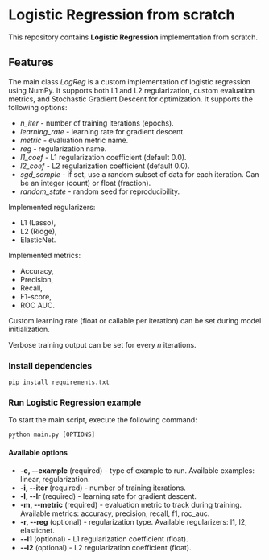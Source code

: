 # Logistic Regression from scratch

This repository contains **Logistic Regression** implementation from scratch.

## Features
The main class *LogReg* is a custom implementation of logistic regression using NumPy. It supports both L1 and L2 regularization, custom evaluation metrics, and Stochastic Gradient Descent  for optimization. It supports the following options:
- *n_iter* - number of training iterations (epochs).
- *learning_rate* - learning rate for gradient descent.
- *metric* - evaluation metric name.
- *reg* - regularization name.
- *l1_coef* - L1 regularization coefficient (default 0.0).
- *l2_coef*	- L2 regularization coefficient (default 0.0).
- *sgd_sample* - if set, use a random subset of data for each iteration. Can be an integer (count) or float (fraction).
- *random_state* - random seed for reproducibility.

Implemented regularizers:
- L1 (Lasso),
- L2 (Ridge),
- ElasticNet.

Implemented metrics:
- Accuracy,
- Precision,
- Recall,
- F1-score,
- ROC AUC. 

Custom learning rate (float or callable per iteration) can be set during model initialization.

Verbose training output can be set for every *n* iterations.

### Install dependencies
```console
pip install requirements.txt
```

### Run Logistic Regression example
To start the main script, execute the following command:
```console
python main.py [OPTIONS]
```

#### Available options
- **-e, --example** (required) - type of example to run. Available examples: linear, regularization.
- **-i, --iter** (required) - number of training iterations.
- **-l, --lr** (required) - learning rate for gradient descent.
- **-m, --metric** (required) - evaluation metric to track during training. Available metrics: accuracy, precision, recall, f1, roc_auc.
- **-r, --reg** (optional) - regularization type. Available regularizers: l1, l2, elasticnet.
- **--l1** (optional) - L1 regularization coefficient (float).
- **--l2** (optional) - L2 regularization coefficient (float).